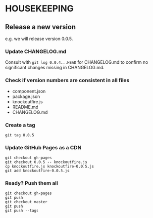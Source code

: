 HOUSEKEEPING
============

Release a new version
---------------------

e.g. we will release version 0.0.5.

### Update CHANGELOG.md

Consult with `git log 0.0.4...HEAD` for CHANGELOG.md to confirm no significant changes missing in CHANGELOG.md.

### Check if version numbers are consistent in all files

- component.json
- package.json
- knockoutfire.js
- README.md
- CHANGELOG.md

### Create a tag

    git tag 0.0.5

### Update GitHub Pages as a CDN

    git checkout gh-pages
    git checkout 0.0.5 -- knockoutfire.js
    cp knockoutfire.js knockoutfire-0.0.5.js
    git add knockoutfire-0.0.5.js

### Ready? Push them all

    git checkout gh-pages
    git push
    git checkout master
    git push
    git push --tags
